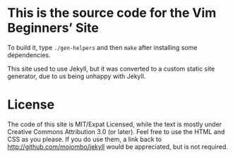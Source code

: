# This is the source code for the Vim Beginners’ Site

To build it, type `./gen-helpers` and then `make` after installing some
dependencies.

This site used to use Jekyll, but it was converted to a custom static site
generator, due to us being unhappy with Jekyll.

# License

The code of this site is MIT/Expat Licensed, while the text is mostly under Creative Commons Attribution 3.0 (or later). Feel free to use the HTML and CSS as you please. If you do use them, a link back to http://github.com/mojombo/jekyll would be appreciated, but is not required.

